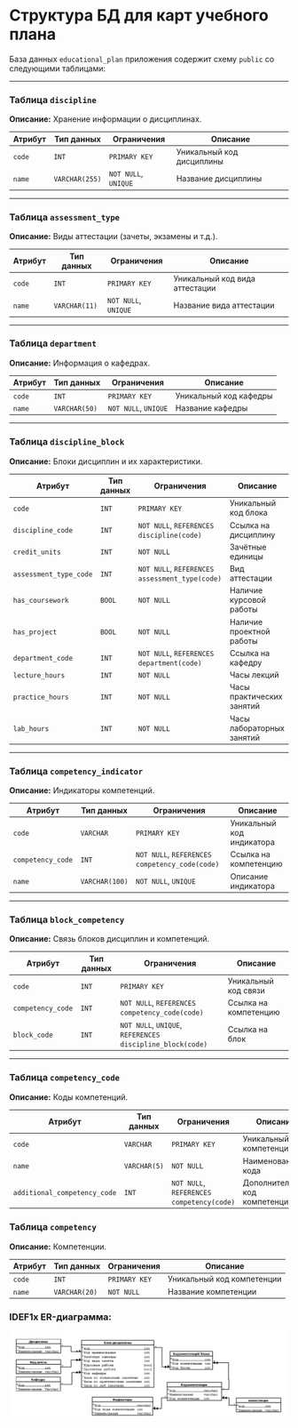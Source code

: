 # Структура БД для карт учебного плана

База данных ``educational_plan`` приложения содержит схему ``public`` со следующими таблицами:

---

### Таблица `discipline`

**Описание:** Хранение информации о дисциплинах.

| Атрибут | Тип данных     | Ограничения          | Описание                  |
|---------|----------------|----------------------|---------------------------|
| `code`  | `INT`          | `PRIMARY KEY`        | Уникальный код дисциплины |
| `name`  | `VARCHAR(255)` | `NOT NULL`, `UNIQUE` | Название дисциплины       |

---

### Таблица `assessment_type`

**Описание:** Виды аттестации (зачеты, экзамены и т.д.).

| Атрибут | Тип данных    | Ограничения          | Описание                       |
|---------|---------------|----------------------|--------------------------------|
| `code`  | `INT`         | `PRIMARY KEY`        | Уникальный код вида аттестации |
| `name`  | `VARCHAR(11)` | `NOT NULL`, `UNIQUE` | Название вида аттестации       |

---

### Таблица `department`

**Описание:** Информация о кафедрах.

| Атрибут | Тип данных    | Ограничения          | Описание               |
|---------|---------------|----------------------|------------------------|
| `code`  | `INT`         | `PRIMARY KEY`        | Уникальный код кафедры |
| `name`  | `VARCHAR(50)` | `NOT NULL`, `UNIQUE` | Название кафедры       |

---

### Таблица `discipline_block`

**Описание:** Блоки дисциплин и их характеристики.

| Атрибут                | Тип данных | Ограничения                                    | Описание                  |
|------------------------|------------|------------------------------------------------|---------------------------|
| `code`                 | `INT`      | `PRIMARY KEY`                                  | Уникальный код блока      |
| `discipline_code`      | `INT`      | `NOT NULL`, `REFERENCES discipline(code)`      | Ссылка на дисциплину      |
| `credit_units`         | `INT`      | `NOT NULL`                                     | Зачётные единицы          |
| `assessment_type_code` | `INT`      | `NOT NULL`, `REFERENCES assessment_type(code)` | Вид аттестации            |
| `has_coursework`       | `BOOL`     | `NOT NULL`                                     | Наличие курсовой работы   |
| `has_project`          | `BOOL`     | `NOT NULL`                                     | Наличие проектной работы  |
| `department_code`      | `INT`      | `NOT NULL`, `REFERENCES department(code)`      | Ссылка на кафедру         |
| `lecture_hours`        | `INT`      | `NOT NULL`                                     | Часы лекций               |
| `practice_hours`       | `INT`      | `NOT NULL`                                     | Часы практических занятий |
| `lab_hours`            | `INT`      | `NOT NULL`                                     | Часы лабораторных занятий |

---

### Таблица `competency_indicator`

**Описание:** Индикаторы компетенций.

| Атрибут           | Тип данных     | Ограничения                                    | Описание                  |
|-------------------|----------------|------------------------------------------------|---------------------------|
| `code`            | `VARCHAR`      | `PRIMARY KEY`                                  | Уникальный код индикатора |
| `competency_code` | `INT`          | `NOT NULL`, `REFERENCES competency_code(code)` | Ссылка на компетенцию     |
| `name`            | `VARCHAR(100)` | `NOT NULL`, `UNIQUE`                           | Описание индикатора       |

---

### Таблица `block_competency`

**Описание:** Связь блоков дисциплин и компетенций.

| Атрибут           | Тип данных | Ограничения                                               | Описание              |
|-------------------|------------|-----------------------------------------------------------|-----------------------|
| `code`            | `INT`      | `PRIMARY KEY`                                             | Уникальный код связи  |
| `competency_code` | `INT`      | `NOT NULL`, `REFERENCES competency_code(code)`            | Ссылка на компетенцию |
| `block_code`      | `INT`      | `NOT NULL`, `UNIQUE`, `REFERENCES discipline_block(code)` | Ссылка на блок        |

---

### Таблица `competency_code`

**Описание:** Коды компетенций.

| Атрибут                      | Тип данных   | Ограничения                               | Описание                       |
|------------------------------|--------------|-------------------------------------------|--------------------------------|
| `code`                       | `VARCHAR`    | `PRIMARY KEY`                             | Уникальный код компетенции     |
| `name`                       | `VARCHAR(5)` | `NOT NULL`                                | Наименование кода              |
| `additional_competency_code` | `INT`        | `NOT NULL`, `REFERENCES competency(code)` | Дополнительный код компетенции |

### Таблица `competency`

**Описание:** Компетенции.

| Атрибут | Тип данных    | Ограничения   | Описание                   |
|---------|---------------|---------------|----------------------------|
| `code`  | `INT`         | `PRIMARY KEY` | Уникальный код компетенции |
| `name`  | `VARCHAR(20)` | `NOT NULL`    | Название компетенции       |

### IDEF1x ER-диаграмма:

<img src="../images/db-diagram.png" alt="ER-диаграмма" width="1000"/>